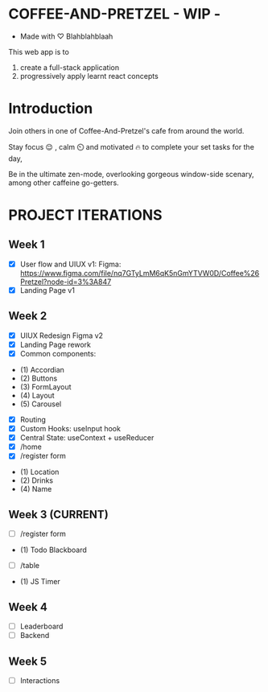 # COFFEE-AND-PRETZEL - WIP -
* Made with ♡ Blahblahblaah

This web app is to 
1. create a full-stack application
2. progressively apply learnt react concepts


# Introduction
Join others in one of Coffee-And-Pretzel's cafe from around the world.

Stay focus 😌 , calm ⏲️ and motivated 🔥 to complete your set tasks for the day, 

Be in the ultimate zen-mode, overlooking gorgeous window-side scenary, among other caffeine go-getters.

# PROJECT ITERATIONS
## Week 1
- [X] User flow and UIUX v1: Figma: https://www.figma.com/file/nq7GTyLmM6qK5nGmYTVW0D/Coffee%26Pretzel?node-id=3%3A847
- [X] Landing Page v1

## Week 2
- [X] UIUX Redesign Figma v2
- [X] Landing Page rework
- [X] Common components:
- (1) Accordian
- (2) Buttons
- (3) FormLayout
- (4) Layout
- (5) Carousel
- [X] Routing
- [X] Custom Hooks: useInput hook
- [X] Central State: useContext + useReducer
- [X] /home
- [X] /register form
- (1) Location
- (2) Drinks
- (4) Name

## Week 3 (CURRENT)
- [ ] /register form
- (1) Todo Blackboard
- [ ] /table
- (1) JS Timer

## Week 4
- [ ] Leaderboard
- [ ] Backend

## Week 5
- [ ] Interactions
